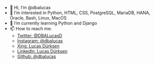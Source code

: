 - 👋 Hi, I’m @dbalucas
- 👀 I’m interested in Python, HTML, CSS, PostgreSQL, MariaDB, HANA, Oracle, Bash, Linux, MacOS
- 🌱 I’m currently learning Python and Django
- 📫 How to reach me:
  - [Twitter: @DBALucasD](https://twitter.com/DBALucasD)
  - [Instagram: @dbalucas](https://instagram.com/dbalucas?=igshid=YmMyMTA2M2Y=)
  - [Xing: Lucas Dürksen](https://www.xing.com/profile/Lucas_Duerksen)
  - [LinkedIn: Lucas Dürksen](https://www.linkedin.com/in/lucas-dürksen)
  - [Github: @dbalucas](http://github.com/dbalucas)

<!---
dbalucas/dbalucas is a ✨ special ✨ repository because its `README.md` (this file) appears on your GitHub profile.
You can click the Preview link to take a look at your changes.
--->

